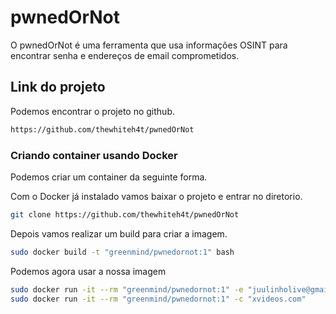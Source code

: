 # pwnedOrNot
O pwnedOrNot é uma ferramenta que usa informações OSINT para encontrar senha e endereços de email comprometidos.


## Link do projeto
Podemos encontrar o projeto no github.
```sh
https://github.com/thewhiteh4t/pwnedOrNot
```

### Criando container usando Docker
Podemos criar um container da seguinte forma.

Com o Docker já instalado vamos baixar o projeto e entrar no diretorio.
```sh
git clone https://github.com/thewhiteh4t/pwnedOrNot
```

Depois vamos realizar um build para criar a imagem.
```sh
sudo docker build -t "greenmind/pwnedornot:1" bash
```

Podemos agora usar a nossa imagem
```sh
sudo docker run -it --rm "greenmind/pwnedornot:1" -e "juulinholive@gmail.com"
sudo docker run -it --rm "greenmind/pwnedornot:1" -c "xvideos.com"
```